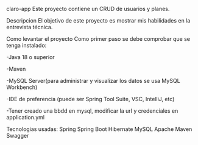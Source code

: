 claro-app
Este proyecto contiene un CRUD de usuarios y planes.

Descripcion
El objetivo de este proyecto es mostrar mis habilidades en la entrevista técnica.

Como levantar el proyecto
Como primer paso se debe comprobar que se tenga instalado:

-Java 18 o superior

-Maven

-MySQL Server(para administrar y visualizar los datos se usa MySQL Workbench)

-IDE de preferencia (puede ser Spring Tool Suite, VSC, IntelliJ, etc)

-Tener creado una bbdd en mysql, modificar la url y credenciales en application.yml

Tecnologias usadas:
Spring
Spring Boot
Hibernate
MySQL
Apache Maven
Swagger
